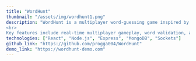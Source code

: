 ```yaml
---
title: "WordHunt"
thumbnail: "/assets/img/wordhunt1.png"
description: "WordHunt is a multiplayer word-guessing game inspired by Wordle, where two players compete to guess a five-letter word. The game is built using the MERN stack (MongoDB, Express, React, Node.js) with real-time communication powered by WebSockets. The game offers a fun and interactive experience as players take turns guessing the word, receiving feedback after each guess on correct letters and positions. 
<hr>
Key features include real-time multiplayer gameplay, word validation, and a feedback system that highlights correctly guessed letters. The user interface is designed with React, providing a clean and intuitive layout for seamless gameplay. Additionally, the game tracks player statistics such as win/loss records and the number of guesses, adding a competitive element to the experience."
technologies: ["React", "Node.js", "Express", "MongoDB", "Sockets"]
github_link: "https://github.com/progga004/WordHunt"
demo_link: "https://wordhunt-demo.com"
---
```

